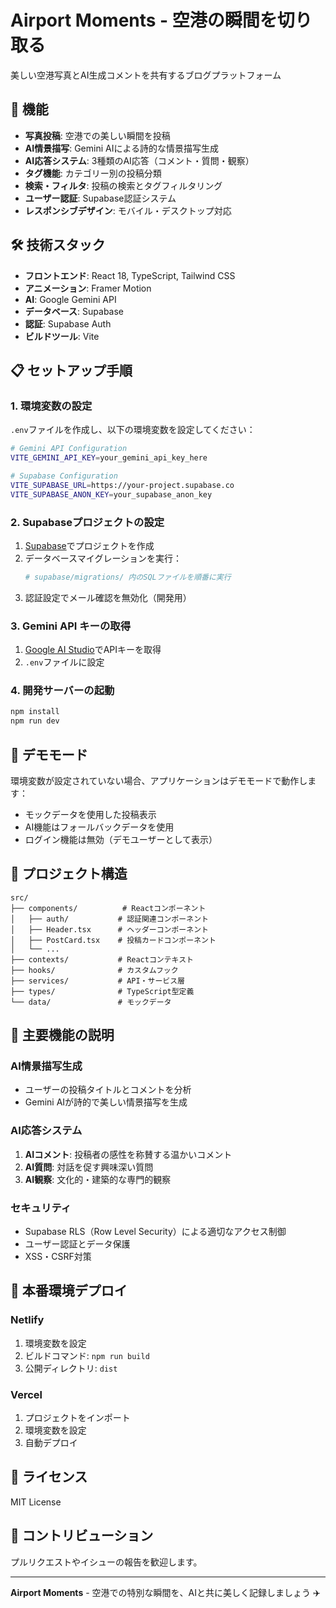 # Airport Moments - 空港の瞬間を切り取る

美しい空港写真とAI生成コメントを共有するブログプラットフォーム

## 🚀 機能

- **写真投稿**: 空港での美しい瞬間を投稿
- **AI情景描写**: Gemini AIによる詩的な情景描写生成
- **AI応答システム**: 3種類のAI応答（コメント・質問・観察）
- **タグ機能**: カテゴリー別の投稿分類
- **検索・フィルタ**: 投稿の検索とタグフィルタリング
- **ユーザー認証**: Supabase認証システム
- **レスポンシブデザイン**: モバイル・デスクトップ対応

## 🛠️ 技術スタック

- **フロントエンド**: React 18, TypeScript, Tailwind CSS
- **アニメーション**: Framer Motion
- **AI**: Google Gemini API
- **データベース**: Supabase
- **認証**: Supabase Auth
- **ビルドツール**: Vite

## 📋 セットアップ手順

### 1. 環境変数の設定

`.env`ファイルを作成し、以下の環境変数を設定してください：

```bash
# Gemini API Configuration
VITE_GEMINI_API_KEY=your_gemini_api_key_here

# Supabase Configuration
VITE_SUPABASE_URL=https://your-project.supabase.co
VITE_SUPABASE_ANON_KEY=your_supabase_anon_key
```

### 2. Supabaseプロジェクトの設定

1. [Supabase](https://supabase.com)でプロジェクトを作成
2. データベースマイグレーションを実行：
   ```bash
   # supabase/migrations/ 内のSQLファイルを順番に実行
   ```
3. 認証設定でメール確認を無効化（開発用）

### 3. Gemini API キーの取得

1. [Google AI Studio](https://makersuite.google.com/app/apikey)でAPIキーを取得
2. `.env`ファイルに設定

### 4. 開発サーバーの起動

```bash
npm install
npm run dev
```

## 🎯 デモモード

環境変数が設定されていない場合、アプリケーションはデモモードで動作します：

- モックデータを使用した投稿表示
- AI機能はフォールバックデータを使用
- ログイン機能は無効（デモユーザーとして表示）

## 📁 プロジェクト構造

```
src/
├── components/          # Reactコンポーネント
│   ├── auth/           # 認証関連コンポーネント
│   ├── Header.tsx      # ヘッダーコンポーネント
│   ├── PostCard.tsx    # 投稿カードコンポーネント
│   └── ...
├── contexts/           # Reactコンテキスト
├── hooks/              # カスタムフック
├── services/           # API・サービス層
├── types/              # TypeScript型定義
└── data/               # モックデータ
```

## 🔧 主要機能の説明

### AI情景描写生成
- ユーザーの投稿タイトルとコメントを分析
- Gemini AIが詩的で美しい情景描写を生成

### AI応答システム
1. **AIコメント**: 投稿者の感性を称賛する温かいコメント
2. **AI質問**: 対話を促す興味深い質問
3. **AI観察**: 文化的・建築的な専門的観察

### セキュリティ
- Supabase RLS（Row Level Security）による適切なアクセス制御
- ユーザー認証とデータ保護
- XSS・CSRF対策

## 🚀 本番環境デプロイ

### Netlify
1. 環境変数を設定
2. ビルドコマンド: `npm run build`
3. 公開ディレクトリ: `dist`

### Vercel
1. プロジェクトをインポート
2. 環境変数を設定
3. 自動デプロイ

## 📝 ライセンス

MIT License

## 🤝 コントリビューション

プルリクエストやイシューの報告を歓迎します。

---

**Airport Moments** - 空港での特別な瞬間を、AIと共に美しく記録しましょう ✈️